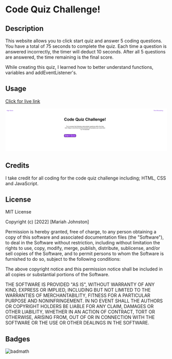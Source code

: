 # Code Quiz Challenge!

## Description
This website allows you to click start quiz and answer 5 coding questions. You have a total of 75 seconds to complete the quiz. Each time a question is answered incorrectly, the timer will deduct 10 seconds. After all 5 questions are answered, the time remaining is the final score. 

While creating this quiz, I learned how to better understand functions, variables and addEventListener's. 

## Usage

<a href="https://mariah217.github.io/Web-APIs-Code-Quiz/">Click for live link</a>

![code quiz screenshot](./Assets/Image/quizScreenshot.PNG)

## Credits

I take credit for all coding for the code quiz challenge including; HTML, CSS and JavaScript.

## License

MIT License

Copyright (c) [2022] [Mariah Johnston]

Permission is hereby granted, free of charge, to any person obtaining a copy
of this software and associated documentation files (the "Software"), to deal
in the Software without restriction, including without limitation the rights
to use, copy, modify, merge, publish, distribute, sublicense, and/or sell
copies of the Software, and to permit persons to whom the Software is
furnished to do so, subject to the following conditions:

The above copyright notice and this permission notice shall be included in all
copies or substantial portions of the Software.

THE SOFTWARE IS PROVIDED "AS IS", WITHOUT WARRANTY OF ANY KIND, EXPRESS OR
IMPLIED, INCLUDING BUT NOT LIMITED TO THE WARRANTIES OF MERCHANTABILITY,
FITNESS FOR A PARTICULAR PURPOSE AND NONINFRINGEMENT. IN NO EVENT SHALL THE
AUTHORS OR COPYRIGHT HOLDERS BE LIABLE FOR ANY CLAIM, DAMAGES OR OTHER
LIABILITY, WHETHER IN AN ACTION OF CONTRACT, TORT OR OTHERWISE, ARISING FROM,
OUT OF OR IN CONNECTION WITH THE SOFTWARE OR THE USE OR OTHER DEALINGS IN THE
SOFTWARE.

## Badges

![badmath](https://img.shields.io/github/languages/top/lernantino/badmath)
